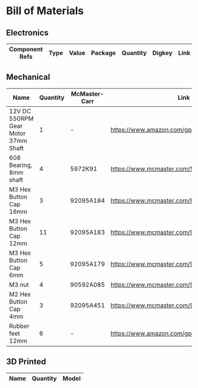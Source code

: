 # Bill of Materials

## Electronics

| Component Refs | Type | Value | Package | Quantity | Digkey | Link |
| -------------- | ---- | ----- | ------- | -------- | ------ | ---- |

## Mechanical

| Name                                | Quantity | McMaster-Carr | Link |
| ----------------------------------- | -------- | ------------- | ---- |
| 12V DC 550RPM Gear Motor 37mm Shaft | 1        | -             | https://www.amazon.com/gp/product/B072R5G5GR |
| 608 Bearing, 8mm shaft              | 4        | 5972K91       | https://www.mcmaster.com/5972K91 |
| M3 Hex Button Cap 16mm              | 3        | 92095A184     | https://www.mcmaster.com/92095A184 |
| M3 Hex Button Cap 12mm              | 11       | 92095A183     | https://www.mcmaster.com/92095A183 |
| M3 Hex Button Cap 6mm               | 5        | 92095A179     | https://www.mcmaster.com/92095A179 |
| M3 nut                              | 4        | 90592A085     | https://www.mcmaster.com/90592A085 |
| M2 Hex Button Cap 4mm               | 3        | 92095A451     | https://www.mcmaster.com/92095A451 |
| Rubber feet 12mm                    | 6        | -             | https://www.amazon.com/gp/product/B07PXNTT7K |

## 3D Printed

| Name | Quantity | Model |
| ---- | -------- | ----- |

